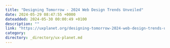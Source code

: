 ```yaml
---
title: "Designing Tomorrow - 2024 Web Design Trends Unveiled"
date: 2024-05-29 08:47:55 +0000
dateadded: 2024-05-30 00:00:49 +0100
description: ""
link: "https://uxplanet.org/designing-tomorrow-2024-web-design-trends-unveiled-dbf46feca33f?source=rss----819cc2aaeee0---4"
category:
directory: _directory/ux-planet.md
---
```

